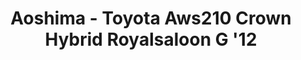 ---
layout: product
title: "Aoshima - Toyota Aws210 Crown Hybrid Royalsaloon G '12"
price: "TBA" 
desc: "N/A"
img_path: "/assets/img/AO08454.webp"
brand: "N/A"
available: false
special_offer: false
new: false
soon: false
cat: "010000"
subcat: "013700"
subsubcat: "0N/A"
sifra: "AO08454"
popular: false
spec: false
---
